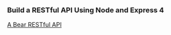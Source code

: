 ###  Build a RESTful API Using Node and Express 4
[A Bear RESTful API](https://scotch.io/tutorials/build-a-restful-api-using-node-and-express-4)
